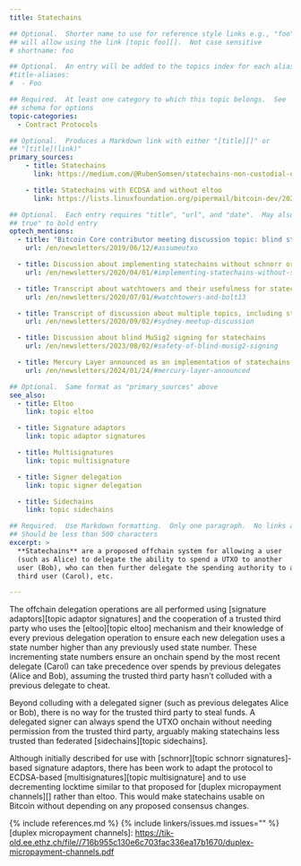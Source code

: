 ```yaml
---
title: Statechains

## Optional.  Shorter name to use for reference style links e.g., "foo"
## will allow using the link [topic foo][].  Not case sensitive
# shortname: foo

## Optional.  An entry will be added to the topics index for each alias
#title-aliases:
#  - Foo

## Required.  At least one category to which this topic belongs.  See
## schema for options
topic-categories:
  - Contract Protocols

## Optional.  Produces a Markdown link with either "[title][]" or
## "[title](link)"
primary_sources:
    - title: Statechains
      link: https://medium.com/@RubenSomsen/statechains-non-custodial-off-chain-bitcoin-transfer-1ae4845a4a39

    - title: Statechains with ECDSA and without eltoo
      link: https://lists.linuxfoundation.org/pipermail/bitcoin-dev/2020-March/017714.html

## Optional.  Each entry requires "title", "url", and "date".  May also use "feature:
## true" to bold entry
optech_mentions:
  - title: "Bitcoin Core contributor meeting discussion topic: blind statechains"
    url: /en/newsletters/2019/06/12/#assumeutxo

  - title: Discussion about implementing statechains without schnorr or eltoo
    url: /en/newsletters/2020/04/01/#implementing-statechains-without-schnorr-or-eltoo

  - title: Transcript about watchtowers and their usefulness for statechains
    url: /en/newsletters/2020/07/01/#watchtowers-and-bolt13

  - title: Transcript of discussion about multiple topics, including statechains
    url: /en/newsletters/2020/09/02/#sydney-meetup-discussion

  - title: Discussion about blind MuSig2 signing for statechains
    url: /en/newsletters/2023/08/02/#safety-of-blind-musig2-signing

  - title: Mercury Layer announced as an implementation of statechains using blind signing
    url: /en/newsletters/2024/01/24/#mercury-layer-announced

## Optional.  Same format as "primary_sources" above
see_also:
  - title: Eltoo
    link: topic eltoo

  - title: Signature adaptors
    link: topic adaptor signatures

  - title: Multisignatures
    link: topic multisignature

  - title: Signer delegation
    link: topic signer delegation

  - title: Sidechains
    link: topic sidechains

## Required.  Use Markdown formatting.  Only one paragraph.  No links allowed.
## Should be less than 500 characters
excerpt: >
  **Statechains** are a proposed offchain system for allowing a user
  (such as Alice) to delegate the ability to spend a UTXO to another
  user (Bob), who can then further delegate the spending authority to a
  third user (Carol), etc.

---
```


The offchain delegation operations are all performed using [signature
adaptors][topic adaptor signatures] and the cooperation of a trusted
third party who uses the [eltoo][topic eltoo] mechanism and their
knowledge of every previous delegation operation to ensure each
new delegation uses a state number higher than any previously used
state number.  These incrementing state numbers ensure an onchain spend by
the most recent delegate (Carol) can take precedence over spends by
previous delegates (Alice and Bob), assuming the trusted third party
hasn’t colluded with a previous delegate to cheat.

Beyond colluding with a delegated signer (such as previous delegates
Alice or Bob), there is no way for the trusted third party to steal
funds.  A delegated signer
can always spend the UTXO onchain without needing permission from the
trusted third party, arguably making statechains less trusted than
federated [sidechains][topic sidechains].

Although initially described for use with [schnorr][topic schnorr
signatures]-based signature adaptors, there has been work to adapt the
protocol to ECDSA-based [multisignatures][topic multisignature] and to
use decrementing locktime similar to that proposed for [duplex
micropayment channels][] rather than eltoo.  This would make statechains
usable on Bitcoin without depending on any proposed consensus changes.

{% include references.md %}
{% include linkers/issues.md issues="" %}
[duplex micropayment channels]: https://tik-old.ee.ethz.ch/file//716b955c130e6c703fac336ea17b1670/duplex-micropayment-channels.pdf
